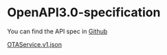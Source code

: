 # OpenAPI3.0-specification

You can find the API spec in [Github](https://github.com/sunvir/ota-service)

[OTAService.v1.json](https://raw.githubusercontent.com/sunvir/ota-service/master/OTAService.v1.json?token=AA5UPGOWP36IZEF3E4LULPC7AIC4G)
